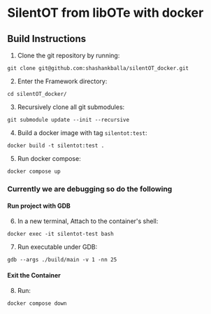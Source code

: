 # SilentOT from libOTe with docker

## Build Instructions 

1. Clone the git repository by running:
```
git clone git@github.com:shashankballa/silentOT_docker.git
```

2. Enter the Framework directory:
```
cd silentOT_docker/
```

3. Recursively clone all git submodules:
```
git submodule update --init --recursive
```

4. Build a docker image with tag `silentot:test`:
```
docker build -t silentot:test .
```

5. Run docker compose:
```
docker compose up
```

### Currently we are debugging so do the following

#### Run project with GDB

6. In a new terminal, Attach to the container's shell:
```
docker exec -it silentot-test bash
```

7. Run executable under GDB: 
```
gdb --args ./build/main -v 1 -nn 25
```

#### Exit the Container

8. Run:
```
docker compose down
```
